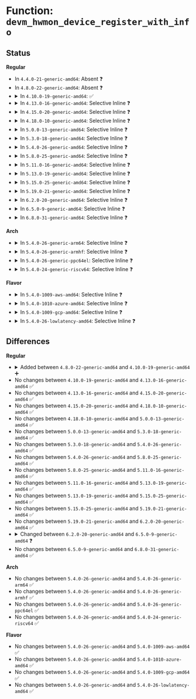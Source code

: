 # Function: <code>devm_hwmon_device_register_with_info</code>

## Status
<b>Regular</b>
<ul>
<li>
In <code>4.4.0-21-generic-amd64</code>: Absent ❓
</li>
<li>
In <code>4.8.0-22-generic-amd64</code>: Absent ❓
</li>
<li>
<details>
<summary>In <code>4.10.0-19-generic-amd64</code>: ✅</summary>

```c
struct device * devm_hwmon_device_register_with_info(struct device * dev, const char * name, void * drvdata, const struct hwmon_chip_info * chip, const struct attribute_group * * groups)
```

```json
{
  "name": "devm_hwmon_device_register_with_info",
  "collision_type": "Unique Global",
  "inline_type": "No",
  "funcs": [
    {
      "addr": 18446744071586268896,
      "name": "devm_hwmon_device_register_with_info",
      "external": true,
      "loc": "drivers/hwmon/hwmon.c:777",
      "file": "drivers/hwmon/hwmon.c",
      "inline": "seen, unknown",
      "caller_inline": [],
      "caller_func": []
    }
  ],
  "symbols": [
    {
      "addr": 18446744071586268896,
      "name": "devm_hwmon_device_register_with_info",
      "section": ".text",
      "bind": "STB_GLOBAL",
      "size": 171
    }
  ]
}
```
</details>
</li>
<li>
<details>
<summary>In <code>4.13.0-16-generic-amd64</code>: Selective Inline ❓</summary>

```c
struct device * devm_hwmon_device_register_with_info(struct device * dev, const char * name, void * drvdata, const struct hwmon_chip_info * chip, const struct attribute_group * * groups)
```

```json
{
  "name": "devm_hwmon_device_register_with_info",
  "collision_type": "Unique Global",
  "inline_type": "Selective",
  "funcs": [
    {
      "addr": 18446744071586368544,
      "name": "devm_hwmon_device_register_with_info",
      "external": true,
      "loc": "drivers/hwmon/hwmon.c:785",
      "file": "drivers/hwmon/hwmon.c",
      "inline": "not declared, inlined",
      "caller_inline": [],
      "caller_func": []
    }
  ],
  "symbols": [
    {
      "addr": 18446744071586368544,
      "name": "devm_hwmon_device_register_with_info",
      "section": ".text",
      "bind": "STB_GLOBAL",
      "size": 188
    }
  ]
}
```
</details>
</li>
<li>
<details>
<summary>In <code>4.15.0-20-generic-amd64</code>: Selective Inline ❓</summary>

```c
struct device * devm_hwmon_device_register_with_info(struct device * dev, const char * name, void * drvdata, const struct hwmon_chip_info * chip, const struct attribute_group * * groups)
```

```json
{
  "name": "devm_hwmon_device_register_with_info",
  "collision_type": "Unique Global",
  "inline_type": "Selective",
  "funcs": [
    {
      "addr": 18446744071586833376,
      "name": "devm_hwmon_device_register_with_info",
      "external": true,
      "loc": "drivers/hwmon/hwmon.c:798",
      "file": "drivers/hwmon/hwmon.c",
      "inline": "not declared, inlined",
      "caller_inline": [],
      "caller_func": []
    }
  ],
  "symbols": [
    {
      "addr": 18446744071586833376,
      "name": "devm_hwmon_device_register_with_info",
      "section": ".text",
      "bind": "STB_GLOBAL",
      "size": 188
    }
  ]
}
```
</details>
</li>
<li>
<details>
<summary>In <code>4.18.0-10-generic-amd64</code>: Selective Inline ❓</summary>

```c
struct device * devm_hwmon_device_register_with_info(struct device * dev, const char * name, void * drvdata, const struct hwmon_chip_info * chip, const struct attribute_group * * groups)
```

```json
{
  "name": "devm_hwmon_device_register_with_info",
  "collision_type": "Unique Global",
  "inline_type": "Selective",
  "funcs": [
    {
      "addr": 18446744071587125600,
      "name": "devm_hwmon_device_register_with_info",
      "external": true,
      "loc": "drivers/hwmon/hwmon.c:801",
      "file": "drivers/hwmon/hwmon.c",
      "inline": "not declared, inlined",
      "caller_inline": [],
      "caller_func": []
    }
  ],
  "symbols": [
    {
      "addr": 18446744071587125600,
      "name": "devm_hwmon_device_register_with_info",
      "section": ".text",
      "bind": "STB_GLOBAL",
      "size": 168
    }
  ]
}
```
</details>
</li>
<li>
<details>
<summary>In <code>5.0.0-13-generic-amd64</code>: Selective Inline ❓</summary>

```c
struct device * devm_hwmon_device_register_with_info(struct device * dev, const char * name, void * drvdata, const struct hwmon_chip_info * chip, const struct attribute_group * * groups)
```

```json
{
  "name": "devm_hwmon_device_register_with_info",
  "collision_type": "Unique Global",
  "inline_type": "Selective",
  "funcs": [
    {
      "addr": 18446744071587304464,
      "name": "devm_hwmon_device_register_with_info",
      "external": true,
      "loc": "drivers/hwmon/hwmon.c:819",
      "file": "drivers/hwmon/hwmon.c",
      "inline": "not declared, inlined",
      "caller_inline": [],
      "caller_func": []
    }
  ],
  "symbols": [
    {
      "addr": 18446744071587304464,
      "name": "devm_hwmon_device_register_with_info",
      "section": ".text",
      "bind": "STB_GLOBAL",
      "size": 168
    }
  ]
}
```
</details>
</li>
<li>
<details>
<summary>In <code>5.3.0-18-generic-amd64</code>: Selective Inline ❓</summary>

```c
struct device * devm_hwmon_device_register_with_info(struct device * dev, const char * name, void * drvdata, const struct hwmon_chip_info * chip, const struct attribute_group * * groups)
```

```json
{
  "name": "devm_hwmon_device_register_with_info",
  "collision_type": "Unique Global",
  "inline_type": "Selective",
  "funcs": [
    {
      "addr": 18446744071587574832,
      "name": "devm_hwmon_device_register_with_info",
      "external": true,
      "loc": "drivers/hwmon/hwmon.c:825",
      "file": "drivers/hwmon/hwmon.c",
      "inline": "not declared, inlined",
      "caller_inline": [],
      "caller_func": [
        "drivers/power/supply/power_supply_hwmon.c:power_supply_add_hwmon_sysfs"
      ]
    }
  ],
  "symbols": [
    {
      "addr": 18446744071587574832,
      "name": "devm_hwmon_device_register_with_info",
      "section": ".text",
      "bind": "STB_GLOBAL",
      "size": 173
    }
  ]
}
```
</details>
</li>
<li>
<details>
<summary>In <code>5.4.0-26-generic-amd64</code>: Selective Inline ❓</summary>

```c
struct device * devm_hwmon_device_register_with_info(struct device * dev, const char * name, void * drvdata, const struct hwmon_chip_info * chip, const struct attribute_group * * groups)
```

```json
{
  "name": "devm_hwmon_device_register_with_info",
  "collision_type": "Unique Global",
  "inline_type": "Selective",
  "funcs": [
    {
      "addr": 18446744071587778208,
      "name": "devm_hwmon_device_register_with_info",
      "external": true,
      "loc": "drivers/hwmon/hwmon.c:839",
      "file": "drivers/hwmon/hwmon.c",
      "inline": "not declared, inlined",
      "caller_inline": [],
      "caller_func": [
        "drivers/power/supply/power_supply_hwmon.c:power_supply_add_hwmon_sysfs"
      ]
    }
  ],
  "symbols": [
    {
      "addr": 18446744071587778208,
      "name": "devm_hwmon_device_register_with_info",
      "section": ".text",
      "bind": "STB_GLOBAL",
      "size": 173
    }
  ]
}
```
</details>
</li>
<li>
<details>
<summary>In <code>5.8.0-25-generic-amd64</code>: Selective Inline ❓</summary>

```c
struct device * devm_hwmon_device_register_with_info(struct device * dev, const char * name, void * drvdata, const struct hwmon_chip_info * chip, const struct attribute_group * * groups)
```

```json
{
  "name": "devm_hwmon_device_register_with_info",
  "collision_type": "Unique Global",
  "inline_type": "Selective",
  "funcs": [
    {
      "addr": 18446744071588625792,
      "name": "devm_hwmon_device_register_with_info",
      "external": true,
      "loc": "drivers/hwmon/hwmon.c:930",
      "file": "drivers/hwmon/hwmon.c",
      "inline": "not declared, inlined",
      "caller_inline": [],
      "caller_func": [
        "drivers/power/supply/power_supply_hwmon.c:power_supply_add_hwmon_sysfs"
      ]
    }
  ],
  "symbols": [
    {
      "addr": 18446744071588625792,
      "name": "devm_hwmon_device_register_with_info",
      "section": ".text",
      "bind": "STB_GLOBAL",
      "size": 173
    }
  ]
}
```
</details>
</li>
<li>
<details>
<summary>In <code>5.11.0-16-generic-amd64</code>: Selective Inline ❓</summary>

```c
struct device * devm_hwmon_device_register_with_info(struct device * dev, const char * name, void * drvdata, const struct hwmon_chip_info * chip, const struct attribute_group * * groups)
```

```json
{
  "name": "devm_hwmon_device_register_with_info",
  "collision_type": "Unique Global",
  "inline_type": "Selective",
  "funcs": [
    {
      "addr": 18446744071588645792,
      "name": "devm_hwmon_device_register_with_info",
      "external": true,
      "loc": "drivers/hwmon/hwmon.c:940",
      "file": "drivers/hwmon/hwmon.c",
      "inline": "not declared, inlined",
      "caller_inline": [],
      "caller_func": [
        "drivers/power/supply/power_supply_hwmon.c:power_supply_add_hwmon_sysfs"
      ]
    }
  ],
  "symbols": [
    {
      "addr": 18446744071588645792,
      "name": "devm_hwmon_device_register_with_info",
      "section": ".text",
      "bind": "STB_GLOBAL",
      "size": 173
    }
  ]
}
```
</details>
</li>
<li>
<details>
<summary>In <code>5.13.0-19-generic-amd64</code>: Selective Inline ❓</summary>

```c
struct device * devm_hwmon_device_register_with_info(struct device * dev, const char * name, void * drvdata, const struct hwmon_chip_info * chip, const struct attribute_group * * groups)
```

```json
{
  "name": "devm_hwmon_device_register_with_info",
  "collision_type": "Unique Global",
  "inline_type": "Selective",
  "funcs": [
    {
      "addr": 18446744071588529680,
      "name": "devm_hwmon_device_register_with_info",
      "external": true,
      "loc": "drivers/hwmon/hwmon.c:940",
      "file": "drivers/hwmon/hwmon.c",
      "inline": "not declared, inlined",
      "caller_inline": [],
      "caller_func": [
        "drivers/power/supply/power_supply_hwmon.c:power_supply_add_hwmon_sysfs"
      ]
    }
  ],
  "symbols": [
    {
      "addr": 18446744071588529680,
      "name": "devm_hwmon_device_register_with_info",
      "section": ".text",
      "bind": "STB_GLOBAL",
      "size": 170
    }
  ]
}
```
</details>
</li>
<li>
<details>
<summary>In <code>5.15.0-25-generic-amd64</code>: Selective Inline ❓</summary>

```c
struct device * devm_hwmon_device_register_with_info(struct device * dev, const char * name, void * drvdata, const struct hwmon_chip_info * chip, const struct attribute_group * * groups)
```

```json
{
  "name": "devm_hwmon_device_register_with_info",
  "collision_type": "Unique Global",
  "inline_type": "Selective",
  "funcs": [
    {
      "addr": 18446744071589203616,
      "name": "devm_hwmon_device_register_with_info",
      "external": true,
      "loc": "drivers/hwmon/hwmon.c:980",
      "file": "drivers/hwmon/hwmon.c",
      "inline": "not declared, inlined",
      "caller_inline": [],
      "caller_func": [
        "drivers/power/supply/power_supply_hwmon.c:power_supply_add_hwmon_sysfs"
      ]
    }
  ],
  "symbols": [
    {
      "addr": 18446744071589203616,
      "name": "devm_hwmon_device_register_with_info",
      "section": ".text",
      "bind": "STB_GLOBAL",
      "size": 177
    }
  ]
}
```
</details>
</li>
<li>
<details>
<summary>In <code>5.19.0-21-generic-amd64</code>: Selective Inline ❓</summary>

```c
struct device * devm_hwmon_device_register_with_info(struct device * dev, const char * name, void * drvdata, const struct hwmon_chip_info * chip, const struct attribute_group * * groups)
```

```json
{
  "name": "devm_hwmon_device_register_with_info",
  "collision_type": "Unique Global",
  "inline_type": "Selective",
  "funcs": [
    {
      "addr": 18446744071590665248,
      "name": "devm_hwmon_device_register_with_info",
      "external": true,
      "loc": "drivers/hwmon/hwmon.c:1035",
      "file": "drivers/hwmon/hwmon.c",
      "inline": "not declared, inlined",
      "caller_inline": [],
      "caller_func": [
        "drivers/power/supply/power_supply_hwmon.c:power_supply_add_hwmon_sysfs"
      ]
    }
  ],
  "symbols": [
    {
      "addr": 18446744071590665248,
      "name": "devm_hwmon_device_register_with_info",
      "section": ".text",
      "bind": "STB_GLOBAL",
      "size": 199
    }
  ]
}
```
</details>
</li>
<li>
<details>
<summary>In <code>6.2.0-20-generic-amd64</code>: Selective Inline ❓</summary>

```c
struct device * devm_hwmon_device_register_with_info(struct device * dev, const char * name, void * drvdata, const struct hwmon_chip_info * chip, const struct attribute_group * * groups)
```

```json
{
  "name": "devm_hwmon_device_register_with_info",
  "collision_type": "Unique Global",
  "inline_type": "Selective",
  "funcs": [
    {
      "addr": 18446744071592332848,
      "name": "devm_hwmon_device_register_with_info",
      "external": true,
      "loc": "drivers/hwmon/hwmon.c:1036",
      "file": "drivers/hwmon/hwmon.c",
      "inline": "not declared, inlined",
      "caller_inline": [],
      "caller_func": [
        "drivers/power/supply/power_supply_hwmon.c:power_supply_add_hwmon_sysfs"
      ]
    }
  ],
  "symbols": [
    {
      "addr": 18446744071592332848,
      "name": "devm_hwmon_device_register_with_info",
      "section": ".text",
      "bind": "STB_GLOBAL",
      "size": 199
    }
  ]
}
```
</details>
</li>
<li>
<details>
<summary>In <code>6.5.0-9-generic-amd64</code>: Selective Inline ❓</summary>

```c
struct device * devm_hwmon_device_register_with_info(struct device * dev, const char * name, void * drvdata, const struct hwmon_chip_info * chip, const struct attribute_group * * extra_groups)
```

```json
{
  "name": "devm_hwmon_device_register_with_info",
  "collision_type": "Unique Global",
  "inline_type": "Selective",
  "funcs": [
    {
      "addr": 18446744071592760096,
      "name": "devm_hwmon_device_register_with_info",
      "external": true,
      "loc": "drivers/hwmon/hwmon.c:1043",
      "file": "drivers/hwmon/hwmon.c",
      "inline": "not declared, inlined",
      "caller_inline": [],
      "caller_func": [
        "drivers/power/supply/power_supply_hwmon.c:power_supply_add_hwmon_sysfs"
      ]
    }
  ],
  "symbols": [
    {
      "addr": 18446744071592760096,
      "name": "devm_hwmon_device_register_with_info",
      "section": ".text",
      "bind": "STB_GLOBAL",
      "size": 199
    }
  ]
}
```
</details>
</li>
<li>
<details>
<summary>In <code>6.8.0-31-generic-amd64</code>: Selective Inline ❓</summary>

```c
struct device * devm_hwmon_device_register_with_info(struct device * dev, const char * name, void * drvdata, const struct hwmon_chip_info * chip, const struct attribute_group * * extra_groups)
```

```json
{
  "name": "devm_hwmon_device_register_with_info",
  "collision_type": "Unique Global",
  "inline_type": "Selective",
  "funcs": [
    {
      "addr": 18446744071593508144,
      "name": "devm_hwmon_device_register_with_info",
      "external": true,
      "loc": "drivers/hwmon/hwmon.c:1043",
      "file": "drivers/hwmon/hwmon.c",
      "inline": "not declared, inlined",
      "caller_inline": [],
      "caller_func": [
        "drivers/power/supply/power_supply_hwmon.c:power_supply_add_hwmon_sysfs"
      ]
    }
  ],
  "symbols": [
    {
      "addr": 18446744071593508144,
      "name": "devm_hwmon_device_register_with_info",
      "section": ".text",
      "bind": "STB_GLOBAL",
      "size": 199
    }
  ]
}
```
</details>
</li>
</ul>
<b>Arch</b>
<ul>
<li>
<details>
<summary>In <code>5.4.0-26-generic-arm64</code>: Selective Inline ❓</summary>

```c
struct device * devm_hwmon_device_register_with_info(struct device * dev, const char * name, void * drvdata, const struct hwmon_chip_info * chip, const struct attribute_group * * groups)
```

```json
{
  "name": "devm_hwmon_device_register_with_info",
  "collision_type": "Unique Global",
  "inline_type": "Selective",
  "funcs": [
    {
      "addr": 18446603336500976784,
      "name": "devm_hwmon_device_register_with_info",
      "external": true,
      "loc": "drivers/hwmon/hwmon.c:839",
      "file": "drivers/hwmon/hwmon.c",
      "inline": "not declared, inlined",
      "caller_inline": [],
      "caller_func": [
        "drivers/power/supply/power_supply_hwmon.c:power_supply_add_hwmon_sysfs"
      ]
    }
  ],
  "symbols": [
    {
      "addr": 18446603336500976784,
      "name": "devm_hwmon_device_register_with_info",
      "section": ".text",
      "bind": "STB_GLOBAL",
      "size": 208
    }
  ]
}
```
</details>
</li>
<li>
<details>
<summary>In <code>5.4.0-26-generic-armhf</code>: Selective Inline ❓</summary>

```c
struct device * devm_hwmon_device_register_with_info(struct device * dev, const char * name, void * drvdata, const struct hwmon_chip_info * chip, const struct attribute_group * * groups)
```

```json
{
  "name": "devm_hwmon_device_register_with_info",
  "collision_type": "Unique Global",
  "inline_type": "Selective",
  "funcs": [
    {
      "addr": 3233491368,
      "name": "devm_hwmon_device_register_with_info",
      "external": true,
      "loc": "drivers/hwmon/hwmon.c:839",
      "file": "drivers/hwmon/hwmon.c",
      "inline": "not declared, inlined",
      "caller_inline": [],
      "caller_func": [
        "drivers/power/supply/power_supply_hwmon.c:power_supply_add_hwmon_sysfs"
      ]
    }
  ],
  "symbols": [
    {
      "addr": 3233491368,
      "name": "devm_hwmon_device_register_with_info",
      "section": ".text",
      "bind": "STB_GLOBAL",
      "size": 168
    }
  ]
}
```
</details>
</li>
<li>
<details>
<summary>In <code>5.4.0-26-generic-ppc64el</code>: Selective Inline ❓</summary>

```c
struct device * devm_hwmon_device_register_with_info(struct device * dev, const char * name, void * drvdata, const struct hwmon_chip_info * chip, const struct attribute_group * * groups)
```

```json
{
  "name": "devm_hwmon_device_register_with_info",
  "collision_type": "Unique Global",
  "inline_type": "Selective",
  "funcs": [
    {
      "addr": 13835058055294445984,
      "name": "devm_hwmon_device_register_with_info",
      "external": true,
      "loc": "drivers/hwmon/hwmon.c:839",
      "file": "drivers/hwmon/hwmon.c",
      "inline": "not declared, inlined",
      "caller_inline": [],
      "caller_func": [
        "drivers/power/supply/power_supply_hwmon.c:power_supply_add_hwmon_sysfs"
      ]
    }
  ],
  "symbols": [
    {
      "addr": 13835058055294445984,
      "name": "devm_hwmon_device_register_with_info",
      "section": ".text",
      "bind": "STB_GLOBAL",
      "size": 248
    }
  ]
}
```
</details>
</li>
<li>
<details>
<summary>In <code>5.4.0-24-generic-riscv64</code>: Selective Inline ❓</summary>

```c
struct device * devm_hwmon_device_register_with_info(struct device * dev, const char * name, void * drvdata, const struct hwmon_chip_info * chip, const struct attribute_group * * groups)
```

```json
{
  "name": "devm_hwmon_device_register_with_info",
  "collision_type": "Unique Global",
  "inline_type": "Selective",
  "funcs": [
    {
      "addr": 18446743936277734720,
      "name": "devm_hwmon_device_register_with_info",
      "external": true,
      "loc": "drivers/hwmon/hwmon.c:839",
      "file": "drivers/hwmon/hwmon.c",
      "inline": "not declared, inlined",
      "caller_inline": [],
      "caller_func": [
        "drivers/power/supply/power_supply_hwmon.c:power_supply_add_hwmon_sysfs"
      ]
    }
  ],
  "symbols": [
    {
      "addr": 18446743936277734720,
      "name": "devm_hwmon_device_register_with_info",
      "section": ".text",
      "bind": "STB_GLOBAL",
      "size": 156
    }
  ]
}
```
</details>
</li>
</ul>
<b>Flavor</b>
<ul>
<li>
<details>
<summary>In <code>5.4.0-1009-aws-amd64</code>: Selective Inline ❓</summary>

```c
struct device * devm_hwmon_device_register_with_info(struct device * dev, const char * name, void * drvdata, const struct hwmon_chip_info * chip, const struct attribute_group * * groups)
```

```json
{
  "name": "devm_hwmon_device_register_with_info",
  "collision_type": "Unique Global",
  "inline_type": "Selective",
  "funcs": [
    {
      "addr": 18446744071587409184,
      "name": "devm_hwmon_device_register_with_info",
      "external": true,
      "loc": "drivers/hwmon/hwmon.c:839",
      "file": "drivers/hwmon/hwmon.c",
      "inline": "not declared, inlined",
      "caller_inline": [],
      "caller_func": [
        "drivers/power/supply/power_supply_hwmon.c:power_supply_add_hwmon_sysfs"
      ]
    }
  ],
  "symbols": [
    {
      "addr": 18446744071587409184,
      "name": "devm_hwmon_device_register_with_info",
      "section": ".text",
      "bind": "STB_GLOBAL",
      "size": 173
    }
  ]
}
```
</details>
</li>
<li>
<details>
<summary>In <code>5.4.0-1010-azure-amd64</code>: Selective Inline ❓</summary>

```c
struct device * devm_hwmon_device_register_with_info(struct device * dev, const char * name, void * drvdata, const struct hwmon_chip_info * chip, const struct attribute_group * * groups)
```

```json
{
  "name": "devm_hwmon_device_register_with_info",
  "collision_type": "Unique Global",
  "inline_type": "Selective",
  "funcs": [
    {
      "addr": 18446744071587177392,
      "name": "devm_hwmon_device_register_with_info",
      "external": true,
      "loc": "drivers/hwmon/hwmon.c:839",
      "file": "drivers/hwmon/hwmon.c",
      "inline": "not declared, inlined",
      "caller_inline": [],
      "caller_func": [
        "drivers/power/supply/power_supply_hwmon.c:power_supply_add_hwmon_sysfs"
      ]
    }
  ],
  "symbols": [
    {
      "addr": 18446744071587177392,
      "name": "devm_hwmon_device_register_with_info",
      "section": ".text",
      "bind": "STB_GLOBAL",
      "size": 173
    }
  ]
}
```
</details>
</li>
<li>
<details>
<summary>In <code>5.4.0-1009-gcp-amd64</code>: Selective Inline ❓</summary>

```c
struct device * devm_hwmon_device_register_with_info(struct device * dev, const char * name, void * drvdata, const struct hwmon_chip_info * chip, const struct attribute_group * * groups)
```

```json
{
  "name": "devm_hwmon_device_register_with_info",
  "collision_type": "Unique Global",
  "inline_type": "Selective",
  "funcs": [
    {
      "addr": 18446744071587734352,
      "name": "devm_hwmon_device_register_with_info",
      "external": true,
      "loc": "drivers/hwmon/hwmon.c:839",
      "file": "drivers/hwmon/hwmon.c",
      "inline": "not declared, inlined",
      "caller_inline": [],
      "caller_func": [
        "drivers/power/supply/power_supply_hwmon.c:power_supply_add_hwmon_sysfs"
      ]
    }
  ],
  "symbols": [
    {
      "addr": 18446744071587734352,
      "name": "devm_hwmon_device_register_with_info",
      "section": ".text",
      "bind": "STB_GLOBAL",
      "size": 173
    }
  ]
}
```
</details>
</li>
<li>
<details>
<summary>In <code>5.4.0-26-lowlatency-amd64</code>: Selective Inline ❓</summary>

```c
struct device * devm_hwmon_device_register_with_info(struct device * dev, const char * name, void * drvdata, const struct hwmon_chip_info * chip, const struct attribute_group * * groups)
```

```json
{
  "name": "devm_hwmon_device_register_with_info",
  "collision_type": "Unique Global",
  "inline_type": "Selective",
  "funcs": [
    {
      "addr": 18446744071587847504,
      "name": "devm_hwmon_device_register_with_info",
      "external": true,
      "loc": "drivers/hwmon/hwmon.c:839",
      "file": "drivers/hwmon/hwmon.c",
      "inline": "not declared, inlined",
      "caller_inline": [],
      "caller_func": [
        "drivers/power/supply/power_supply_hwmon.c:power_supply_add_hwmon_sysfs"
      ]
    }
  ],
  "symbols": [
    {
      "addr": 18446744071587847504,
      "name": "devm_hwmon_device_register_with_info",
      "section": ".text",
      "bind": "STB_GLOBAL",
      "size": 173
    }
  ]
}
```
</details>
</li>
</ul>

## Differences
<b>Regular</b>
<ul>
<li>
<details>
<summary>Added between <code>4.8.0-22-generic-amd64</code> and <code>4.10.0-19-generic-amd64</code> ➕</summary>

```c
struct device * devm_hwmon_device_register_with_info(struct device * dev, const char * name, void * drvdata, const struct hwmon_chip_info * chip, const struct attribute_group * * groups)
```
</details>
</li>
<li>
No changes between <code>4.10.0-19-generic-amd64</code> and <code>4.13.0-16-generic-amd64</code> ✅
</li>
<li>
No changes between <code>4.13.0-16-generic-amd64</code> and <code>4.15.0-20-generic-amd64</code> ✅
</li>
<li>
No changes between <code>4.15.0-20-generic-amd64</code> and <code>4.18.0-10-generic-amd64</code> ✅
</li>
<li>
No changes between <code>4.18.0-10-generic-amd64</code> and <code>5.0.0-13-generic-amd64</code> ✅
</li>
<li>
No changes between <code>5.0.0-13-generic-amd64</code> and <code>5.3.0-18-generic-amd64</code> ✅
</li>
<li>
No changes between <code>5.3.0-18-generic-amd64</code> and <code>5.4.0-26-generic-amd64</code> ✅
</li>
<li>
No changes between <code>5.4.0-26-generic-amd64</code> and <code>5.8.0-25-generic-amd64</code> ✅
</li>
<li>
No changes between <code>5.8.0-25-generic-amd64</code> and <code>5.11.0-16-generic-amd64</code> ✅
</li>
<li>
No changes between <code>5.11.0-16-generic-amd64</code> and <code>5.13.0-19-generic-amd64</code> ✅
</li>
<li>
No changes between <code>5.13.0-19-generic-amd64</code> and <code>5.15.0-25-generic-amd64</code> ✅
</li>
<li>
No changes between <code>5.15.0-25-generic-amd64</code> and <code>5.19.0-21-generic-amd64</code> ✅
</li>
<li>
No changes between <code>5.19.0-21-generic-amd64</code> and <code>6.2.0-20-generic-amd64</code> ✅
</li>
<li>
<details>
<summary>Changed between <code>6.2.0-20-generic-amd64</code> and <code>6.5.0-9-generic-amd64</code> ❓</summary>
<ul>
<li>
<b>Param added. </b>
<code>const struct attribute_group * * extra_groups</code>
</li>
<li>
<b>Param removed. </b>
<code>const struct attribute_group * * groups</code>
</li>
</ul>
</details>
</li>
<li>
No changes between <code>6.5.0-9-generic-amd64</code> and <code>6.8.0-31-generic-amd64</code> ✅
</li>
</ul>
<b>Arch</b>
<ul>
<li>
No changes between <code>5.4.0-26-generic-amd64</code> and <code>5.4.0-26-generic-arm64</code> ✅
</li>
<li>
No changes between <code>5.4.0-26-generic-amd64</code> and <code>5.4.0-26-generic-armhf</code> ✅
</li>
<li>
No changes between <code>5.4.0-26-generic-amd64</code> and <code>5.4.0-26-generic-ppc64el</code> ✅
</li>
<li>
No changes between <code>5.4.0-26-generic-amd64</code> and <code>5.4.0-24-generic-riscv64</code> ✅
</li>
</ul>
<b>Flavor</b>
<ul>
<li>
No changes between <code>5.4.0-26-generic-amd64</code> and <code>5.4.0-1009-aws-amd64</code> ✅
</li>
<li>
No changes between <code>5.4.0-26-generic-amd64</code> and <code>5.4.0-1010-azure-amd64</code> ✅
</li>
<li>
No changes between <code>5.4.0-26-generic-amd64</code> and <code>5.4.0-1009-gcp-amd64</code> ✅
</li>
<li>
No changes between <code>5.4.0-26-generic-amd64</code> and <code>5.4.0-26-lowlatency-amd64</code> ✅
</li>
</ul>
